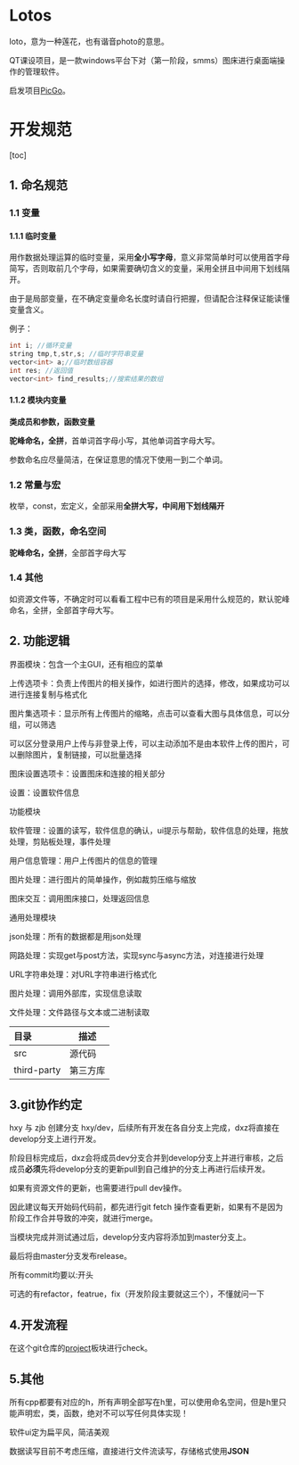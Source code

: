 # Lotos

loto，意为一种莲花，也有谐音photo的意思。

QT课设项目，是一款windows平台下对（第一阶段，smms）图床进行桌面端操作的管理软件。

启发项目[PicGo](https://github.com/PicGo/PicGo-Core)。

# 开发规范

[toc]

## 1. 命名规范

### 1.1 变量

#### 1.1.1 临时变量

用作数据处理运算的临时变量，采用**全小写字母**，意义非常简单时可以使用首字母简写，否则取前几个字母，如果需要确切含义的变量，采用全拼且中间用下划线隔开。

由于是局部变量，在不确定变量命名长度时请自行把握，但请配合注释保证能读懂变量含义。

例子：

```cpp
int i; //循环变量
string tmp,t,str,s; //临时字符串变量
vector<int> a;//临时数组容器
int res; //返回值
vector<int> find_results;//搜索结果的数组
```

#### 1.1.2 模块内变量

**类成员和参数，函数变量**

**驼峰命名，全拼**，首单词首字母小写，其他单词首字母大写。

参数命名应尽量简洁，在保证意思的情况下使用一到二个单词。

### 1.2 常量与宏

枚举，const，宏定义，全部采用**全拼大写，中间用下划线隔开**

### 1.3 类，函数，命名空间

**驼峰命名，全拼**，全部首字母大写

### 1.4 其他

如资源文件等，不确定时可以看看工程中已有的项目是采用什么规范的，默认驼峰命名，全拼，全部首字母大写。

## 2. 功能逻辑

界面模块：包含一个主GUI，还有相应的菜单

上传选项卡：负责上传图片的相关操作，如进行图片的选择，修改，如果成功可以进行连接复制与格式化

图片集选项卡：显示所有上传图片的缩略，点击可以查看大图与具体信息，可以分组，可以筛选

可以区分登录用户上传与非登录上传，可以主动添加不是由本软件上传的图片，可以删除图片，复制链接，可以批量选择

图床设置选项卡：设置图床和连接的相关部分

设置：设置软件信息



功能模块

软件管理：设置的读写，软件信息的确认，ui提示与帮助，软件信息的处理，拖放处理，剪贴板处理，事件处理

用户信息管理：用户上传图片的信息的管理

图片处理：进行图片的简单操作，例如裁剪压缩与缩放

图床交互：调用图床接口，处理返回信息



通用处理模块

json处理：所有的数据都是用json处理

网路处理：实现get与post方法，实现sync与async方法，对连接进行处理

URL字符串处理：对URL字符串进行格式化

图片处理：调用外部库，实现信息读取

文件处理：文件路径与文本或二进制读取



| 目录        | 描述     |
| :---------- | -------- |
| src         | 源代码   |
| third-party | 第三方库 |

## 3.git协作约定

hxy 与 zjb 创建分支 hxy/dev，后续所有开发在各自分支上完成，dxz将直接在develop分支上进行开发。

阶段目标完成后，dxz会将成员dev分支合并到develop分支上并进行审核，之后成员**必须**先将develop分支的更新pull到自己维护的分支上再进行后续开发。

如果有资源文件的更新，也需要进行pull dev操作。

因此建议每天开始码代码前，都先进行git fetch 操作查看更新，如果有不是因为阶段工作合并导致的冲突，就进行merge。

当模块完成并测试通过后，develop分支内容将添加到master分支上。

最后将由master分支发布release。



所有commit均要以<scope>:开头

可选的有refactor，featrue，fix（开发阶段主要就这三个），不懂就问一下



## 4.开发流程

在这个git仓库的[project](https://github.com/users/median-dxz/projects/)板块进行check。

## 5.其他

所有cpp都要有对应的h，所有声明全部写在h里，可以使用命名空间，但是h里只能声明宏，类，函数，绝对不可以写任何具体实现！

软件ui定为扁平风，简洁美观

数据读写目前不考虑压缩，直接进行文件流读写，存储格式使用**JSON**